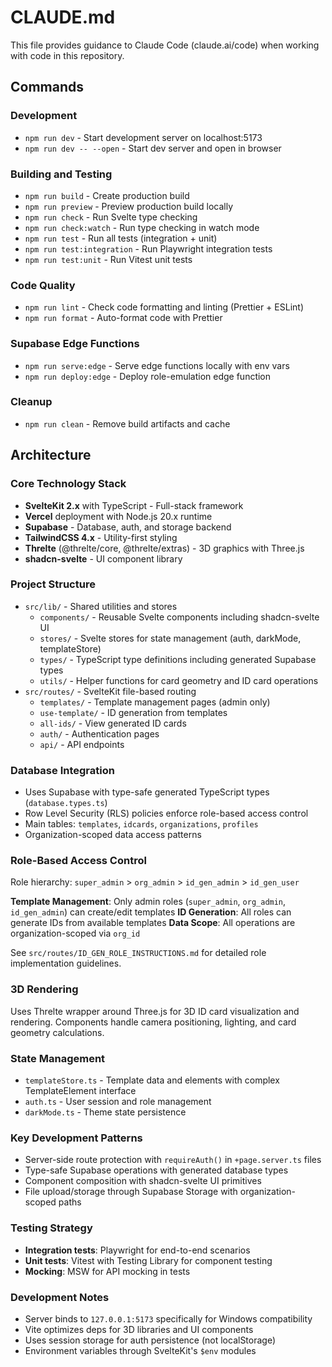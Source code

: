 # CLAUDE.md

This file provides guidance to Claude Code (claude.ai/code) when working with code in this repository.

## Commands

### Development
- `npm run dev` - Start development server on localhost:5173
- `npm run dev -- --open` - Start dev server and open in browser

### Building and Testing
- `npm run build` - Create production build
- `npm run preview` - Preview production build locally
- `npm run check` - Run Svelte type checking
- `npm run check:watch` - Run type checking in watch mode
- `npm run test` - Run all tests (integration + unit)
- `npm run test:integration` - Run Playwright integration tests
- `npm run test:unit` - Run Vitest unit tests

### Code Quality
- `npm run lint` - Check code formatting and linting (Prettier + ESLint)
- `npm run format` - Auto-format code with Prettier

### Supabase Edge Functions
- `npm run serve:edge` - Serve edge functions locally with env vars
- `npm run deploy:edge` - Deploy role-emulation edge function

### Cleanup
- `npm run clean` - Remove build artifacts and cache

## Architecture

### Core Technology Stack
- **SvelteKit 2.x** with TypeScript - Full-stack framework
- **Vercel** deployment with Node.js 20.x runtime
- **Supabase** - Database, auth, and storage backend
- **TailwindCSS 4.x** - Utility-first styling
- **Threlte** (@threlte/core, @threlte/extras) - 3D graphics with Three.js
- **shadcn-svelte** - UI component library

### Project Structure
- `src/lib/` - Shared utilities and stores
  - `components/` - Reusable Svelte components including shadcn-svelte UI
  - `stores/` - Svelte stores for state management (auth, darkMode, templateStore)
  - `types/` - TypeScript type definitions including generated Supabase types
  - `utils/` - Helper functions for card geometry and ID card operations
- `src/routes/` - SvelteKit file-based routing
  - `templates/` - Template management pages (admin only)
  - `use-template/` - ID generation from templates
  - `all-ids/` - View generated ID cards
  - `auth/` - Authentication pages
  - `api/` - API endpoints

### Database Integration
- Uses Supabase with type-safe generated TypeScript types (`database.types.ts`)
- Row Level Security (RLS) policies enforce role-based access control
- Main tables: `templates`, `idcards`, `organizations`, `profiles`
- Organization-scoped data access patterns

### Role-Based Access Control
Role hierarchy: `super_admin` > `org_admin` > `id_gen_admin` > `id_gen_user`

**Template Management**: Only admin roles (`super_admin`, `org_admin`, `id_gen_admin`) can create/edit templates
**ID Generation**: All roles can generate IDs from available templates
**Data Scope**: All operations are organization-scoped via `org_id`

See `src/routes/ID_GEN_ROLE_INSTRUCTIONS.md` for detailed role implementation guidelines.

### 3D Rendering
Uses Threlte wrapper around Three.js for 3D ID card visualization and rendering. Components handle camera positioning, lighting, and card geometry calculations.

### State Management
- `templateStore.ts` - Template data and elements with complex TemplateElement interface
- `auth.ts` - User session and role management
- `darkMode.ts` - Theme state persistence

### Key Development Patterns
- Server-side route protection with `requireAuth()` in `+page.server.ts` files
- Type-safe Supabase operations with generated database types
- Component composition with shadcn-svelte UI primitives
- File upload/storage through Supabase Storage with organization-scoped paths

### Testing Strategy
- **Integration tests**: Playwright for end-to-end scenarios
- **Unit tests**: Vitest with Testing Library for component testing
- **Mocking**: MSW for API mocking in tests

### Development Notes
- Server binds to `127.0.0.1:5173` specifically for Windows compatibility
- Vite optimizes deps for 3D libraries and UI components
- Uses session storage for auth persistence (not localStorage)
- Environment variables through SvelteKit's `$env` modules